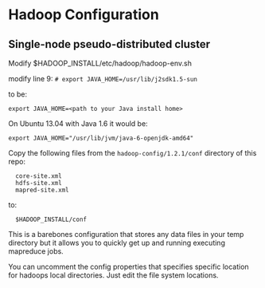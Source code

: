 Hadoop Configuration
====================

Single-node pseudo-distributed cluster
--------------------------------------

Modify $HADOOP_INSTALL/etc/hadoop/hadoop-env.sh

modify line 9: `# export JAVA_HOME=/usr/lib/j2sdk1.5-sun`

to be:

    export JAVA_HOME=<path to your Java install home>

On Ubuntu 13.04 with Java 1.6 it would be:

    export JAVA_HOME="/usr/lib/jvm/java-6-openjdk-amd64"

Copy the following files from the `hadoop-config/1.2.1/conf` 
directory of this repo:
```
  core-site.xml
  hdfs-site.xml
  mapred-site.xml
```
  to:
```
  $HADOOP_INSTALL/conf
```

This is a barebones configuration that stores any data files in your
temp directory but it allows you to quickly get up and running executing
mapreduce jobs. 

You can uncomment the config properties that specifies specific location 
for hadoops local directories. Just edit the file system locations.
